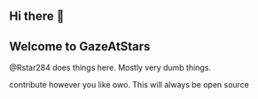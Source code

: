 ## Hi there 👋
## Welcome to GazeAtStars


@Rstar284 does things here. Mostly very dumb things.

contribute however you like owo. This will always be open source
